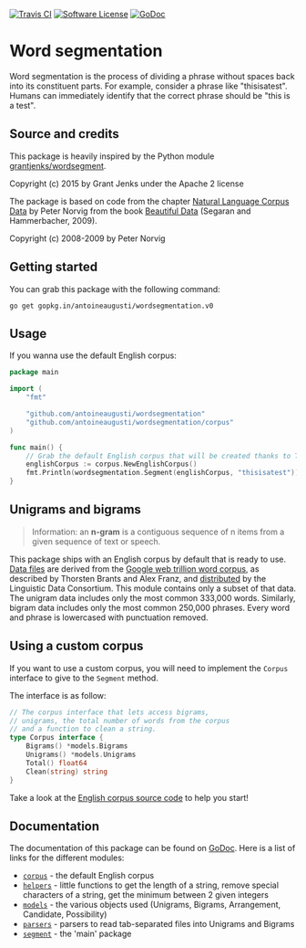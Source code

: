 [![Travis CI](https://img.shields.io/travis/bradbeam/wordsegmentation/master.svg?style=flat-square)](https://travis-ci.org/bradbeam/wordsegmentation)
[![Software License](https://img.shields.io/badge/License-MIT-orange.svg?style=flat-square)](https://github.com/antoineaugusti/wordsegmentation/LICENSE.md)
[![GoDoc](https://img.shields.io/badge/godoc-reference-blue.svg?style=flat-square)](https://godoc.org/github.com/bradbeam/wordsegmentation)

# Word segmentation
Word segmentation is the process of dividing a phrase without spaces back into its constituent parts. For example, consider a phrase like "thisisatest". Humans can immediately identify that the correct phrase should be "this is a test".

## Source and credits
This package is heavily inspired by the Python module [grantjenks/wordsegment](https://github.com/grantjenks/wordsegment).

Copyright (c) 2015 by Grant Jenks under the Apache 2 license

The package is based on code from the chapter [Natural Language Corpus Data](http://norvig.com/ngrams/) by Peter Norvig from the book [Beautiful Data](http://oreilly.com/catalog/9780596157111/) (Segaran and Hammerbacher, 2009).

Copyright (c) 2008-2009 by Peter Norvig

## Getting started
You can grab this package with the following command:
```
go get gopkg.in/antoineaugusti/wordsegmentation.v0
```

## Usage
If you wanna use the default English corpus:
```go
package main

import (
    "fmt"

    "github.com/antoineaugusti/wordsegmentation"
    "github.com/antoineaugusti/wordsegmentation/corpus"
)

func main() {
    // Grab the default English corpus that will be created thanks to TSV files
    englishCorpus := corpus.NewEnglishCorpus()
    fmt.Println(wordsegmentation.Segment(englishCorpus, "thisisatest"))
}
```

## Unigrams and bigrams
> Information: an **n-gram** is a contiguous sequence of n items from a given sequence of text or speech.

This package ships with an English corpus by default that is ready to use. [Data files](https://github.com/antoineaugusti/wordsegmentation/tree/master/data) are derived from the [Google web trillion word corpus](http://googleresearch.blogspot.com/2006/08/all-our-n-gram-are-belong-to-you.html), as described by Thorsten Brants and Alex Franz, and [distributed](https://catalog.ldc.upenn.edu/LDC2006T13) by the Linguistic Data Consortium. This module contains only a subset of that data. The unigram data includes only the most common 333,000 words. Similarly, bigram data includes only the most common 250,000 phrases. Every word and phrase is lowercased with punctuation removed.

## Using a custom corpus
If you want to use a custom corpus, you will need to implement the `Corpus` interface to give to the `Segment` method.

The interface is as follow:
```go
// The corpus interface that lets access bigrams,
// unigrams, the total number of words from the corpus
// and a function to clean a string.
type Corpus interface {
    Bigrams() *models.Bigrams
    Unigrams() *models.Unigrams
    Total() float64
    Clean(string) string
}
```

Take a look at the [English corpus source code](corpus/english.go) to help you start!

## Documentation
The documentation of this package can be found on [GoDoc](https://godoc.org/github.com/bradbeam/wordsegmentation). Here is a list of links for the different modules:
- [`corpus`](https://godoc.org/github.com/bradbeam/wordsegmentation/corpus) - the default English corpus
- [`helpers`](https://godoc.org/github.com/bradbeam/wordsegmentation/helpers) - little functions to get the length of a string, remove special characters of a string, get the minimum between 2 given integers
- [`models`](https://godoc.org/github.com/bradbeam/wordsegmentation/models) - the various objects used (Unigrams, Bigrams, Arrangement, Candidate, Possibility)
- [`parsers`](https://godoc.org/github.com/bradbeam/wordsegmentation/parsers) - parsers to read tab-separated files into Unigrams and Bigrams
- [`segment`](https://godoc.org/github.com/bradbeam/wordsegmentation) - the 'main' package
